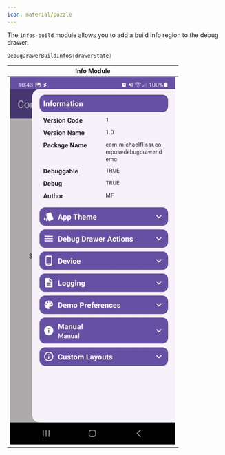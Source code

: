 ```yaml
---
icon: material/puzzle
---
```


The `infos-build` module allows you to add a build info region to the debug drawer.

```kotlin
DebugDrawerBuildInfos(drawerState)
```

| Info Module                                                                                                        |
|--------------------------------------------------------------------------------------------------------------------|
| ![Info Module](../screenshots/buildinfos/demo1.jpg) |
